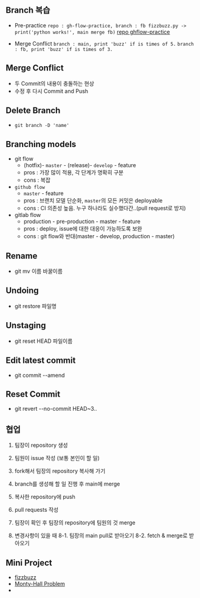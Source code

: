 ## Branch 복습 
- Pre-practice
    `repo : gh-flow-practice, branch : fb fizzbuzz.py -> print('python works!', main merge fb)`
    [repo ghflow-practice](https://github.com/WooHyun94/ghflow-practice)

- Merge Conflict
    `branch : main, print 'buzz' if is times of 5.`
    `branch : fb, print 'buzz' if is times of 3.`

## Merge Conflict
- 두 Commit의 내용이 충돌하는 현상
- 수정 후 다시 Commit and Push

## Delete Branch
- `git branch -D 'name'`

## Branching models
- git flow
    - (hotfix)- `master` - (release)- `develop` - feature
    - pros : 가장 많이 적용, 각 단계가 명확히 구분
    - cons : 복잡
- `github flow`
    - `master` - feature
    - pros : 브랜치 모델 단순화, `master`의 모든 커밋은 deployable
    - cons : CI 의존성 높음. 누구 하나라도 실수했다간..(pull request로 방지)
- gitlab flow
    - production - pre-production - master - feature
    - pros : deploy, issue에 대한 대응이 가능하도록 보완
    - cons : git flow와 반대(master - develop, production - master)

## Rename
- git mv 이름 바꿀이름

## Undoing
- git restore 파일명

## Unstaging
- git reset HEAD 파일이름

## Edit latest commit
- git commit --amend

## Reset Commit
- git revert --no-commit HEAD~3..

## 협업 
1. 팀장이 repository 생성
2. 팀원이 issue 작성 (보통 본인이 할 일)
3. fork해서 팀장의 repository 복사해 가기 
4. branch를 생성해 할 일 진행 후 main에 merge
5. 복사한 repository에 push 
6. pull requests 작성
7. 팀장이 확인 후 팀장의 repository에 팀원의 것 merge

8. 변경사항이 있을 때
    8-1. 팀장의 main pull로 받아오기 
    8-2. fetch & merge로 받아오기

## Mini Project 
- [fizzbuzz](https://github.com/WooHyun94/fizzbuzz)
- [Monty-Hall Problem](https://github.com/WooHyun94/monty-hall)
-
